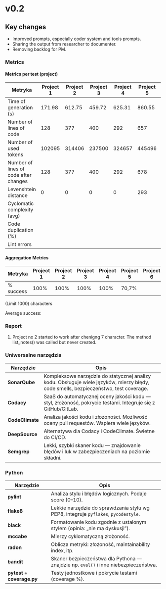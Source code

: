 # v0.2

## Key changes

- Improved prompts, especially coder system and tools prompts.
- Sharing the output from researcher to documenter.
- Removing backlog for PM.

### Metrics

#### Metrics per test (project)

| Metryka                               | Project 1 | Project 2 | Project 3 | Project 4 | Project 5 | Project 6 |
| ------------------------------------- | --------- | --------- | --------- | --------- | --------- | --------- |
| Time of generation (s)                | 171.98    | 612.75    | 459.72    | 625.31    | 860.55    | 385.27    |
| Number of lines of code               | 128       | 377       | 400       | 292       | 657       | 252       |
| Number of used tokens                 | 102095    | 314406    | 237500    | 324657    | 445496    | 207828    |
| Number of lines of code after changes | 128       | 377       | 400       | 292       | 678       | 252       |
| Levenshtein distance                  | 0         | 0         | 0         | 0         | 293       |           |
| Cyclomatic complexity (avg)           |           |           |           |           |           |           |
| Code duplication (%)                  |           |           |           |           |           |           |
| Lint errors                           |           |           |           |           |           |           |

#### Aggregation Metrics

| Metryka   | Project 1 | Project 2 | Project 3 | Project 4 | Project 5 | Project 6 |
| --------- | --------- | --------- | --------- | --------- | --------- | --------- |
| % success | 100%      | 100%      | 100%      | 100%      | 70,7%     |           |

(Limit 1000) characters

Average success:

### Report

1. Project no 2 started to work after chenigng 7 character. The method list_notes() was called but never created.

### Uniwersalne narzędzia

| Narzędzie       | Opis                                                                                                                                 |
| --------------- | ------------------------------------------------------------------------------------------------------------------------------------ |
| **SonarQube**   | Kompleksowe narzędzie do statycznej analizy kodu. Obsługuje wiele języków, mierzy błędy, code smells, bezpieczeństwo, test coverage. |
| **Codacy**      | SaaS do automatycznej oceny jakości kodu — styl, złożoność, pokrycie testami. Integruje się z GitHub/GitLab.                         |
| **CodeClimate** | Analiza jakości kodu i złożoności. Możliwość oceny pull requestów. Wspiera wiele języków.                                            |
| **DeepSource**  | Alternatywa dla Codacy i CodeClimate. Świetne do CI/CD.                                                                              |
| **Semgrep**     | Lekki, szybki skaner kodu — znajdowanie błędów i luk w zabezpieczeniach na poziomie składni.                                         |

### Python

| Narzędzie                | Opis                                                                                |
| ------------------------ | ----------------------------------------------------------------------------------- |
| **pylint**               | Analiza stylu i błędów logicznych. Podaje score (0–10).                             |
| **flake8**               | Lekkie narzędzie do sprawdzania stylu wg PEP8, integruje `pyflakes`, `pycodestyle`. |
| **black**                | Formatowanie kodu zgodnie z ustalonym stylem (opinia: „nie ma dyskusji”).           |
| **mccabe**               | Mierzy cyklomatyczną złożoność.                                                     |
| **radon**                | Oblicza metryki: złożoność, maintainability index, itp.                             |
| **bandit**               | Skaner bezpieczeństwa dla Pythona — znajdzie np. `eval()` i inne niebezpieczeństwa. |
| **pytest + coverage.py** | Testy jednostkowe i pokrycie testami (coverage %).                                  |
